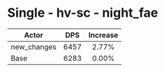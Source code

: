 # Single - hv-sc - night_fae
| Actor | DPS | Increase |
|---|:---:|:---:|
|new_changes|6457|2.77%|
|Base|6283|0.00%|
